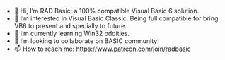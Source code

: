 - 👋 Hi, I’m RAD Basic: a 100% compatible Visual Basic 6 solution.
- 👀 I’m interested in Visual Basic Classic. Being full compatible for bring VB6 to present and specially to future.
- 🌱 I’m currently learning Win32 oddities.
- 💞️ I’m looking to collaborate on BASIC community!
- 📫 How to reach me: https://www.patreon.com/join/radbasic

<!---
radbasic/radbasic is a ✨ special ✨ repository because its `README.md` (this file) appears on your GitHub profile.
You can click the Preview link to take a look at your changes.
--->
